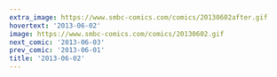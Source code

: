 ```yaml
---
extra_image: https://www.smbc-comics.com/comics/20130602after.gif
hovertext: '2013-06-02'
image: https://www.smbc-comics.com/comics/20130602.gif
next_comic: '2013-06-03'
prev_comic: '2013-06-01'
title: '2013-06-02'
---
```



